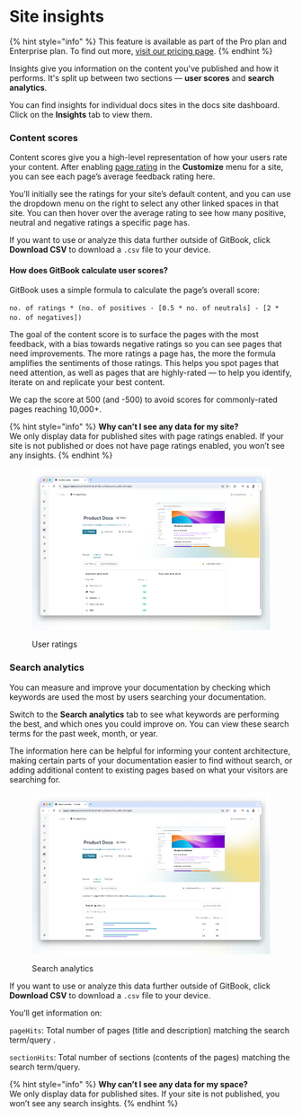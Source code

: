 # Site insights

{% hint style="info" %}
This feature is available as part of the Pro plan and Enterprise plan. To find out more, [visit our pricing page](https://www.gitbook.com/pricing).
{% endhint %}

Insights give you information on the content you've published and how it performs. It's split up between two sections — **user scores** and **search analytics**.

You can find insights for individual docs sites in the docs site dashboard. Click on the **Insights** tab to view them.

### Content scores

Content scores give you a high-level representation of how your users rate your content. After enabling [page rating](customization/space-customization.md#page-rating) in the **Customize** menu for a site, you can see each page’s average feedback rating here.

You’ll initially see the ratings for your site’s default content, and you can use the dropdown menu on the right to select any other linked spaces in that site. You can then hover over the average rating to see how many positive, neutral and negative ratings a specific page has.

If you want to use or analyze this data further outside of GitBook, click **Download CSV** to download a `.csv` file to your device.

#### How does GitBook calculate user scores?

GitBook uses a simple formula to calculate the page’s overall score:

`no. of ratings * (no. of positives - [0.5 * no. of neutrals] - [2 * no. of negatives])`

The goal of the content score is to surface the pages with the most feedback, with a bias towards negative ratings so you can see pages that need improvements. The more ratings a page has, the more the formula amplifies the sentiments of those ratings. This helps you spot pages that need attention, as well as pages that are highly-rated — to help you identify, iterate on and replicate your best content.

We cap the score at 500 (and -500) to avoid scores for commonly-rated pages reaching 10,000+.

{% hint style="info" %}
**Why can’t I see any data for my site?**\
We only display data for published sites with page ratings enabled. If your site is not published or does not have page ratings enabled, you won’t see any insights.
{% endhint %}

<figure><img src="../.gitbook/assets/user-scores.png" alt=""><figcaption><p>User ratings</p></figcaption></figure>

### Search analytics

You can measure and improve your documentation by checking which keywords are used the most by users searching your documentation.

Switch to the **Search analytics** tab to see what keywords are performing the best, and which ones you could improve on. You can view these search terms for the past week, month, or year.

The information here can be helpful for informing your content architecture, making certain parts of your documentation easier to find without search, or adding additional content to existing pages based on what your visitors are searching for.

<figure><img src="../.gitbook/assets/search-analytics.png" alt=""><figcaption><p>Search analytics</p></figcaption></figure>

If you want to use or analyze this data further outside of GitBook, click **Download CSV** to download a `.csv` file to your device.

You’ll get information on:

`pageHits`: Total number of pages (title and description) matching the search term/query .

`sectionHits`: Total number of sections (contents of the pages) matching the search term/query.

{% hint style="info" %}
**Why can’t I see any data for my space?**\
We only display data for published sites. If your site is not published, you won’t see any search insights.
{% endhint %}
